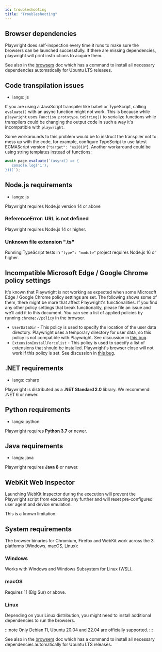```yaml
---
id: troubleshooting
title: "Troubleshooting"
---
```


## Browser dependencies

Playwright does self-inspection every time it runs to make sure the browsers can be launched successfully. If there are missing
dependencies, playwright will print instructions to acquire them.

See also in the [browsers](./cli.md#install-system-dependencies) doc
which has a command to install all necessary dependencies automatically for Ubuntu
LTS releases.

## Code transpilation issues
* langs: js

If you are using a JavaScript transpiler like babel or TypeScript, calling `evaluate()` with an async function might not work. This is because while `playwright` uses `Function.prototype.toString()` to serialize functions while transpilers could be changing the output code in such a way it's incompatible with `playwright`.

Some workarounds to this problem would be to instruct the transpiler not to mess up with the code, for example, configure TypeScript to use latest ECMAScript version (`"target": "es2018"`). Another workaround could be using string templates instead of functions:

```js
await page.evaluate(`(async() => {
   console.log('1');
})()`);
```

## Node.js requirements
* langs: js

Playwright requires Node.js version 14 or above

### ReferenceError: URL is not defined

Playwright requires Node.js 14 or higher.

### Unknown file extension ".ts"

Running TypeScript tests in `"type": "module"` project requires Node.js 16 or higher.

## Incompatible Microsoft Edge / Google Chrome policy settings

It's known that Playwright is not working as expected when some Microsoft Edge / Google Chrome policy settings are set. The following shows some of them, there might be more that affect Playwright's functionalities. If you find any other policy settings that break functionality, please file an issue and we'll add it to this document. You can see a list of applied policies by running `chrome://policy` in the browser.

- `UserDataDir` - This policy is used to specify the location of the user data directory. Playwright uses a temporary directory for user data, so this policy is not compatible with Playwright. See discussion in [this bug](https://github.com/microsoft/playwright/issues/17448).
- `ExtensionInstallForcelist` - This policy is used to specify a list of extensions that should be installed. Playwright's browser close will not work if this policy is set. See discussion in [this bug](https://github.com/microsoft/playwright/issues/17299).

## .NET requirements
* langs: csharp

Playwright is distributed as a **.NET Standard 2.0** library. We recommend .NET 6 or newer.

## Python requirements
* langs: python

Playwright requires **Python 3.7** or newer.

## Java requirements
* langs: java

Playwright requires **Java 8** or newer. 

## WebKit Web Inspector

Launching WebKit Inspector during the execution will prevent the Playwright script from executing any further and
will reset pre-configured user agent and device emulation.

This is a known limitation.

## System requirements

The browser binaries for Chromium, Firefox and WebKit work across the 3 platforms (Windows, macOS, Linux):

### Windows

Works with Windows and Windows Subsystem for Linux (WSL).

### macOS

Requires 11 (Big Sur) or above.

### Linux

Depending on your Linux distribution, you might need to install additional
dependencies to run the browsers.

:::note
Only Debian 11, Ubuntu 20.04 and 22.04 are officially supported.
:::

See also in the [browsers](./cli.md#install-system-dependencies) doc
which has a command to install all necessary dependencies automatically for Ubuntu
LTS releases.

